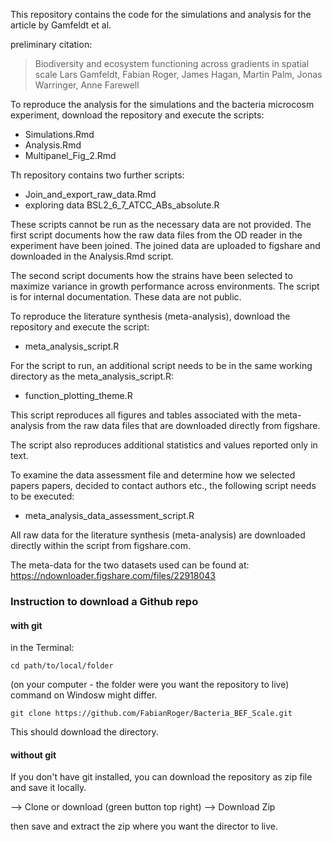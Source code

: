 


This repository contains the code for the simulations and analysis for the article by Gamfeldt et al. 

preliminary citation: 

> Biodiversity and ecosystem functioning across gradients in spatial scale
Lars Gamfeldt, Fabian Roger, James Hagan, Martin Palm, Jonas Warringer, Anne Farewell


To reproduce the analysis for the simulations and the bacteria microcosm experiment, download the repository and execute the scripts:

+ Simulations.Rmd
+ Analysis.Rmd
+ Multipanel_Fig_2.Rmd

Th repository contains two further scripts: 

+ Join_and_export_raw_data.Rmd
+ exploring data BSL2_6_7_ATCC_ABs_absolute.R


These scripts cannot be run as the necessary data are not provided. The first script documents how the raw data files from the OD reader in the experiment have been joined. The joined data are uploaded to figshare and downloaded in the Analysis.Rmd script. 

The second script documents how the strains have been selected to maximize variance in growth performance across environments. The script is for internal documentation. These data are not public. 


To reproduce the literature synthesis (meta-analysis), download the repository and execute the script:

+ meta_analysis_script.R

For the script to run, an additional script needs to be in the same working directory as the meta_analysis_script.R:

+ function_plotting_theme.R

This script reproduces all figures and tables associated with the meta-analysis from the raw data files that are downloaded directly from figshare.

The script also reproduces additional statistics and values reported only in text.

To examine the data assessment file and determine how we selected papers papers, decided to contact authors etc., the following script needs to be executed:

+ meta_analysis_data_assessment_script.R

All raw data for the literature synthesis (meta-analysis) are downloaded directly within the script from figshare.com. 

The meta-data for the two datasets used can be found at: https://ndownloader.figshare.com/files/22918043



### Instruction to download a Github repo

#### with git

in the Terminal:

```cd path/to/local/folder``` 

(on your computer - the folder were you want the repository to live) command on Windosw might differ. 


```git clone https://github.com/FabianRoger/Bacteria_BEF_Scale.git```

This should download the directory. 

#### without git
If you don't have git installed, you can download the repository as zip file and save it locally. 

--> Clone or download (green button top right)
--> Download Zip

then save and extract the zip where you want the director to live. 